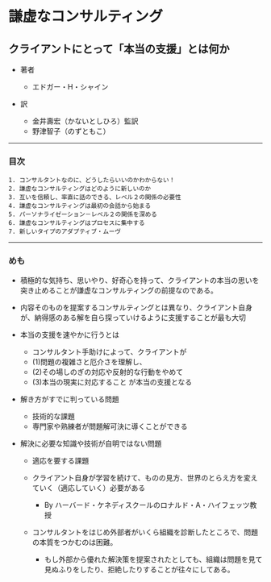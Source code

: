 # 謙虚なコンサルティング
## クライアントにとって「本当の支援」とは何か

- 著者
    - エドガー・H・シャイン

- 訳
    - 金井壽宏（かないとしひろ）監訳
    - 野津智子（のずともこ）
---
### 目次
    1. コンサルタントなのに、どうしたらいいのかわからない！
    2. 謙虚なコンサルティングはどのように新しいのか
    3. 互いを信頼し、率直に話のできる、レベル２の関係の必要性
    4. 謙虚なコンサルティングは最初の会話から始まる
    5. パーソナライゼーション－レベル２の関係を深める
    6. 謙虚なコンサルティングはプロセスに集中する
    7. 新しいタイプのアダプティブ・ムーヴ
     


---
### めも

- 積極的な気持ち、思いやり、好奇心を持って、クライアントの本当の思いを突き止めることが謙虚なコンサルティングの前提なのである。
- 内容そのものを提案するコンサルティングとは異なり、クライアント自身が、納得感のある解を自ら探っていけるように支援することが最も大切

- 本当の支援を速やかに行うとは
    - コンサルタント手助けによって、クライアントが
    - (1)問題の複雑さと厄介さを理解し、
    - (2)その場しのぎの対応や反射的な行動をやめて
    - (3)本当の現実に対応すること
    が本当の支援となる
     
     


- 解き方がすでに判っている問題
    - 技術的な課題
    - 専門家や熟練者が問題解可決に導くことができる

- 解決に必要な知識や技術が自明ではない問題
    - 適応を要する課題
    - クライアント自身が学習を続けて、ものの見方、世界のとらえ方を変えていく（適応していく）必要がある
        - By ハーバード・ケネディスクールのロナルド・A・ハイフェッツ教授
        
    - コンサルタントをはじめ外部者がいくら組織を診断したところで、問題の本質をつかむのは困難。
        - もし外部から優れた解決策を提案されたとしても、組織は問題を見て見ぬふりをしたり、拒絶したりすることが往々にしてある。
        


















